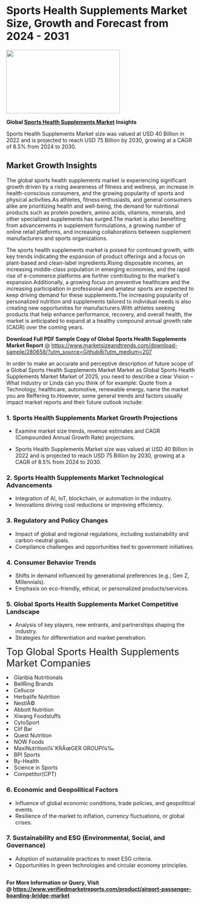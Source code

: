 <H1>Sports Health Supplements Market Size, Growth and Forecast from 2024 - 2031</H1><img class="aligncenter size-medium wp-image-584254" src="https://thirdeyenews.in/wp-content/uploads/2024/09/Global-Market-Research-300x168.jpeg" alt="" width="300" height="168" /><p><strong>Global&nbsp;<a href="https://www.marketsizeandtrends.com/download-sample/280658/?utm_source=Github8j?utm_medium=207">Sports Health Supplements Market</a> Insights</strong></p><p>Sports Health Supplements Market size was valued at USD 40 Billion in 2022 and is projected to reach USD 75 Billion by 2030, growing at a CAGR of 8.5% from 2024 to 2030.</p><p><h2>Market Growth Insights</h2> <p>The global sports health supplements market is experiencing significant growth driven by a rising awareness of fitness and wellness, an increase in health-conscious consumers, and the growing popularity of sports and physical activities.As athletes, fitness enthusiasts, and general consumers alike are prioritizing health and well-being, the demand for nutritional products such as protein powders, amino acids, vitamins, minerals, and other specialized supplements has surged.The market is also benefiting from advancements in supplement formulations, a growing number of online retail platforms, and increasing collaborations between supplement manufacturers and sports organizations.</p> <p>The sports health supplements market is poised for continued growth, with key trends indicating the expansion of product offerings and a focus on plant-based and clean-label ingredients.Rising disposable incomes, an increasing middle-class population in emerging economies, and the rapid rise of e-commerce platforms are further contributing to the market's expansion.Additionally, a growing focus on preventive healthcare and the increasing participation in professional and amateur sports are expected to keep driving demand for these supplements.The increasing popularity of personalized nutrition and supplements tailored to individual needs is also creating new opportunities for manufacturers.With athletes seeking products that help enhance performance, recovery, and overall health, the market is anticipated to expand at a healthy compound annual growth rate (CAGR) over the coming years.</p> <p><span class=""><strong>Download Full PDF Sample Copy of Global Sports Health Supplements Market Report</strong> @ <a href="https://www.marketsizeandtrends.com/download-sample/280658/?utm_source=Github8j?utm_medium=207" target="_blank">https://www.marketsizeandtrends.com/download-sample/280658/?utm_source=Github8j?utm_medium=207</a></span></p><p>In order to make an accurate and perceptive description of future scope of a Global&nbsp;Sports Health Supplements Market Market as Global&nbsp;Sports Health Supplements Market Market of 2025, you need to describe a clear Vision &ndash; What Industry or Linda can you think of for example: Quote from a Technology, healthcare, automotive, renewable energy, name the market you are Reffering to.However, some general trends and factors usually impact market reports and their future outlook include:</p><h3>1.&nbsp;<strong>Sports Health Supplements Market Growth Projections</strong></h3><ul><li>Examine market size trends, revenue estimates and CAGR (Compounded Annual Growth Rate) projections.</li><li><p>Sports Health Supplements Market size was valued at USD 40 Billion in 2022 and is projected to reach USD 75 Billion by 2030, growing at a CAGR of 8.5% from 2024 to 2030.</p></li></ul><h3>2.&nbsp;<strong>Sports Health Supplements Market Technological Advancements</strong></h3><ul><li>Integration of AI, IoT, blockchain, or automation in the industry.</li><li>Innovations driving cost reductions or improving efficiency.</li></ul><h3>3.&nbsp;<strong>Regulatory and Policy Changes</strong></h3><ul><li>Impact of global and regional regulations, including sustainability and carbon-neutral goals.</li><li>Compliance challenges and opportunities tied to government initiatives.</li></ul><h3>4.&nbsp;<strong>Consumer Behavior Trends</strong></h3><ul><li>Shifts in demand influenced by generational preferences (e.g., Gen Z, Millennials).</li><li>Emphasis on eco-friendly, ethical, or personalized products/services.</li></ul><h3>5.&nbsp;<strong>Global Sports Health Supplements Market Competitive Landscape</strong></h3><ul><li>Analysis of key players, new entrants, and partnerships shaping the industry.</li><li>Strategies for differentiation and market penetration.</li></ul><p data-pm-slice="1 1 []"><span style="color: inherit; font-family: inherit; font-size: 25px;">Top Global Sports Health Supplements Market Companies</span></p><div class="" data-test-id=""><p><li>Glanbia Nutritionals</li><li> BellRing Brands</li><li> Cellucor</li><li> Herbalife Nutrition</li><li> NestlÃ©</li><li> Abbott Nutrition</li><li> Xiwang Foodstuffs</li><li> CytoSport</li><li> Clif Bar</li><li> Quest Nutrition</li><li> NOW Foods</li><li> MaxiNutritionï¼ˆKRÃœGER GROUPï¼‰</li><li> BPI Sports</li><li> By-Health</li><li> Science in Sports</li><li> Competitor(CPT)</li></p></div><h3>6.&nbsp;<strong>Economic and Geopolitical Factors</strong></h3><ul><li>Influence of global economic conditions, trade policies, and geopolitical events.</li><li>Resilience of the market to inflation, currency fluctuations, or global crises.</li></ul><h3>7.&nbsp;<strong>Sustainability and ESG (Environmental, Social, and Governance)</strong></h3><ul><li>Adoption of sustainable practices to meet ESG criteria.</li><li>Opportunities in green technologies and circular economy principles.</li></ul><h2><strong style="font-size: 14px;">For More Information or Query, Visit @&nbsp;</strong><a style="background-color: #ffffff; font-size: 14px;" href="https://www.marketsizeandtrends.com/report/sports-health-supplements-market/" target="_blank">https://www.verifiedmarketreports.com/product/airport-passenger-boarding-bridge-market</a></h2>